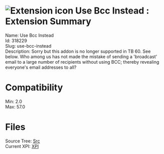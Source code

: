 # ![Extension icon](https://addons.thunderbird.net/user-media/addon_icons/318/318229-64.png?modified=1546889214) Use Bcc Instead : Extension Summary

Name: Use Bcc Instead  
Id: 318229  
Slug: use-bcc-instead  
Description: Sorry but this addon is no longer supported in TB 60.  See below.
Who among us has not made the mistake of sending a 'broadcast' email to a large number of recipients without using BCC; thereby revealing everyone's email addresses to all?
  

# Compatibility
Min: 2.0  
Max: 57.0  

# Files

Source Tree: [Src](C:/Dev/Thunderbird/ThunderKdB/xall/xOther/318229-use-bcc-instead/src)  
Current XPI: [XPI](C:/Dev/Thunderbird/ThunderKdB/xall/xOther/318229-use-bcc-instead/xpi)  




